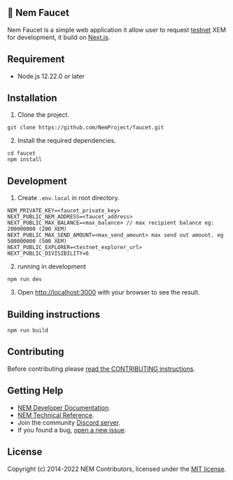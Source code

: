 ## :potable_water: Nem Faucet

Nem Faucet is a simple web application it allow user to request [testnet](https://testnet-explorer.nemtool.com) XEM for development, it build on [Next.js](https://nextjs.org/docs).

## Requirement
- Node.js 12.22.0 or later

## Installation

1. Clone the project.

```
git clone https://github.com/NemProject/faucet.git
```

2. Install the required dependencies.

```
cd faucet
npm install
```

## Development

1. Create `.env.local` in root directory.
```env
NEM_PRIVATE_KEY=<faucet_private_key>
NEXT_PUBLIC_NEM_ADDRESS=<faucet_address>
NEXT_PUBLIC_MAX_BALANCE=<max_balance> // max recipient balance eg: 200000000 (200 XEM)
NEXT_PUBLIC_MAX_SEND_AMOUNT=<max_send_amount> max send out amount. eg 500000000 (500 XEM)
NEXT_PUBLIC_EXPLORER=<testnet_explorer_url>
NEXT_PUBLIC_DIVISIBILITY=6
```

2. running in development
```
npm run dev
```

3. Open [http://localhost:3000](http://localhost:3000) with your browser to see the result.

## Building instructions

```
npm run build
```

## Contributing

Before contributing please [read the CONTRIBUTING instructions](CONTRIBUTING.md).

## Getting Help

- [NEM Developer Documentation](https://nemproject.github.io/nem-docs).
- [NEM Technical Reference](https://nemproject.github.io/nem-docs/pages/Whitepapers/NEM_techRef.pdf).
- Join the community [Discord server](https://discord.gg/xymcity).
- If you found a bug, [open a new issue](https://github.com/NemProject/faucet/issues).

## License

Copyright (c) 2014-2022 NEM Contributors, licensed under the [MIT license](LICENSE).
